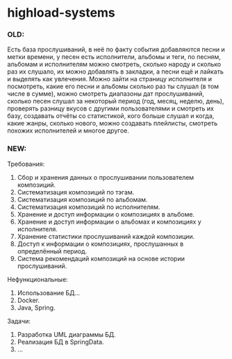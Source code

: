 # highload-systems

### OLD:
Есть база прослушиваний, в неё по факту события добавляются песни и метки времени, у песен есть исполнители, альбомы и теги, по песням, альбомам и исполнителям можно смотреть, сколько народу и сколько раз их слушало, их можно добавлять в закладки, а песни ещё и лайкать и выделять как увлечения. Можно зайти на страницу исполнителя и посмотреть, какие его песни и альбомы сколько раз ты слушал (в том числе в сумме), можно смотреть диапазоны дат прослушиваний, сколько песен слушал за некоторый период (год, месяц, неделю, день), проверять разницу вкусов с другими пользователями и смотреть их базу, создавать отчёты со статистикой, кого больше слушал и когда, какие жанры, сколько нового, можно создавать плейлисты, смотреть похожих исполнителей и многое другое.

### NEW:

Требования:
1. Сбор и хранения данных о прослушивании пользователем композиций.
2. Систематизация композиций по тэгам.
3. Систематизация композиций по альбомам.
4. Систематизация композиций по исполнителям.
5. Хранение и доступ информации о композициях в альбоме.
6. Хранение и доступ информации о альбомах и композициях у исполнителя.
7. Хранение статистики прослушиваний каждой композиции.
8. Доступ к информации о композициях, прослушанных в определённый период.
9. Система рекомендаций композиций на основе истории прослушиваний.

Нефункциональные:
1. Использование БД...
2. Docker.
3. Java, Spring.

Задачи:
1. Разработка UML диаграммы БД.
2. Реализация БД в SpringData.
3. ...
